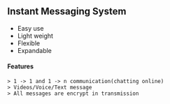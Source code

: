 ## Instant Messaging System
 * Easy use
 * Light weight
 * Flexible
 * Expandable

#### Features
	> 1 -> 1 and 1 -> n communication(chatting online)
	> Videos/Voice/Text message
	> All messages are encrypt in transmission
